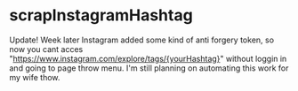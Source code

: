 # scrapInstagramHashtag
Update!
Week later Instagram added some kind of anti forgery token, so now you cant acces "https://www.instagram.com/explore/tags/{yourHashtag}" without loggin in and going to page throw menu.
I'm still planning on automating this work for my wife thow.
